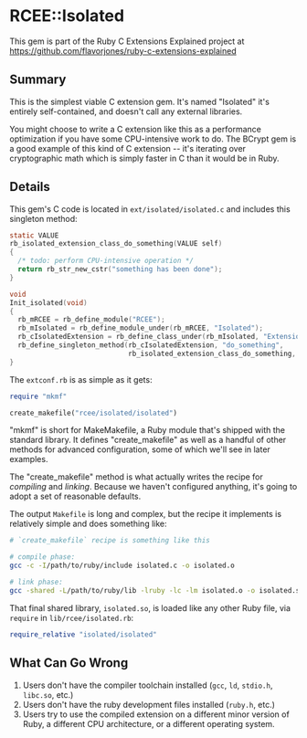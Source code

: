 # RCEE::Isolated

This gem is part of the Ruby C Extensions Explained project at https://github.com/flavorjones/ruby-c-extensions-explained

## Summary

This is the simplest viable C extension gem. It's named "Isolated" it's entirely self-contained, and doesn't call any external libraries.

You might choose to write a C extension like this as a performance optimization if you have some CPU-intensive work to do. The BCrypt gem is a good example of this kind of C extension -- it's iterating over cryptographic math which is simply faster in C than it would be in Ruby.

## Details

This gem's C code is located in `ext/isolated/isolated.c` and includes this singleton method:

``` C
static VALUE
rb_isolated_extension_class_do_something(VALUE self)
{
  /* todo: perform CPU-intensive operation */
  return rb_str_new_cstr("something has been done");
}

void
Init_isolated(void)
{
  rb_mRCEE = rb_define_module("RCEE");
  rb_mIsolated = rb_define_module_under(rb_mRCEE, "Isolated");
  rb_cIsolatedExtension = rb_define_class_under(rb_mIsolated, "Extension", rb_cObject);
  rb_define_singleton_method(rb_cIsolatedExtension, "do_something",
                             rb_isolated_extension_class_do_something, 0);
}
```

The `extconf.rb` is as simple as it gets:

``` ruby
require "mkmf"

create_makefile("rcee/isolated/isolated")
```

"mkmf" is short for MakeMakefile, a Ruby module that's shipped with the standard library. It defines "create_makefile" as well as a handful of other methods for advanced configuration, some of which we'll see in later examples.

The "create_makefile" method is what actually writes the recipe for _compiling_ and _linking_. Because we haven't configured anything, it's going to adopt a set of reasonable defaults.

The output `Makefile` is long and complex, but the recipe it implements is relatively simple and does something like:

``` sh
# `create_makefile` recipe is something like this

# compile phase:
gcc -c -I/path/to/ruby/include isolated.c -o isolated.o

# link phase:
gcc -shared -L/path/to/ruby/lib -lruby -lc -lm isolated.o -o isolated.so
```

That final shared library, `isolated.so`, is loaded like any other Ruby file, via `require` in `lib/rcee/isolated.rb`:

``` ruby
require_relative "isolated/isolated"
```

## What Can Go Wrong

1. Users don't have the compiler toolchain installed (`gcc`, `ld`, `stdio.h`, `libc.so`, etc.)
2. Users don't have the ruby development files installed (`ruby.h`, etc.)
3. Users try to use the compiled extension on a different minor version of Ruby, a different CPU architecture, or a different operating system.
